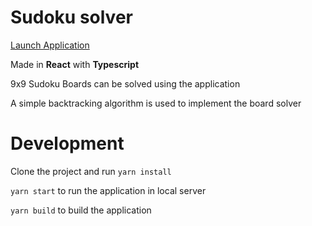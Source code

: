 # Sudoku solver

[Launch Application](https://kay-af.github.io/sudoku-solver)

Made in **React** with **Typescript**

9x9 Sudoku Boards can be solved using the application

A simple backtracking algorithm is used to implement the board solver

# Development

Clone the project and run `yarn install`

`yarn start` to run the application in local server

`yarn build` to build the application
